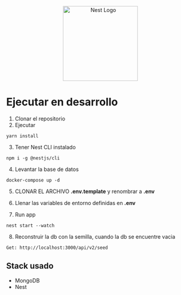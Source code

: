 <p align="center">
  <a href="http://nestjs.com/" target="blank"><img src="https://nestjs.com/img/logo-small.svg" width="200" alt="Nest Logo" /></a>
</p>

# Ejecutar en desarrollo

1. Clonar el repositorio
2. Ejecutar
```
yarn install
```
3. Tener Nest CLI instalado
```
npm i -g @nestjs/cli
```

4. Levantar la base de datos
```
docker-compose up -d
```

5. CLONAR EL ARCHIVO __.env.template__ y renombrar a __.env__

6. Llenar las variables de entorno definidas en __.env__

7. Run app
```
nest start --watch
```

8. Reconstruir la db con la semilla, cuando la db se encuentre vacia
```
Get: http://localhost:3000/api/v2/seed
```


## Stack usado
* MongoDB
* Nest